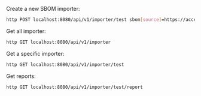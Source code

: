 Create a new SBOM importer:

```bash
http POST localhost:8080/api/v1/importer/test sbom[source]=https://access.redhat.com/security/data/sbom/beta/ sbom[keys][]=https://access.redhat.com/security/data/97f5eac4.txt#77E79ABE93673533ED09EBE2DCE3823597F5EAC4 sbom[disabled]:=false sbom[onlyPatterns][]=quarkus sbom[period]=30s
```

Get all importer:

```bash
http GET localhost:8080/api/v1/importer
```

Get a specific importer:

```bash
http GET localhost:8080/api/v1/importer/test
```

Get reports:

```bash
http GET localhost:8080/api/v1/importer/test/report
```
